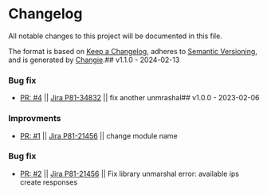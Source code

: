 # Changelog
All notable changes to this project will be documented in this file.

The format is based on [Keep a Changelog](https://keepachangelog.com/en/1.0.0/),
adheres to [Semantic Versioning](https://semver.org/spec/v2.0.0.html),
and is generated by [Changie](https://github.com/miniscruff/changie).## v1.1.0 - 2024-02-13
### Bug fix
* [PR: #4](https://github.com/perimeter-81/go-netbox/pull/4) || [Jira P81-34832](https://perimeter81.atlassian.net/browse/p81-34832) || fix another unmrashal## v1.0.0 - 2023-02-06
### Improvments
* [PR: #1](https://github.com/perimeter-81/go-netbox/pull/1) || [Jira P81-21456](https://perimeter81.atlassian.net/browse/p81-21456) || change module name
### Bug fix
* [PR: #2](https://github.com/perimeter-81/go-netbox/pull/2) || [Jira P81-21456](https://perimeter81.atlassian.net/browse/p81-21456) || Fix library unmarshal error: available ips create responses